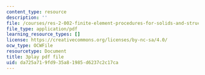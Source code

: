 ```yaml
---
content_type: resource
description: ''
file: /courses/res-2-002-finite-element-procedures-for-solids-and-structures-spring-2010/da725a719fd935a81985d6237c2c17ca_L27JVpZoz_Y.pdf
file_type: application/pdf
learning_resource_types: []
license: https://creativecommons.org/licenses/by-nc-sa/4.0/
ocw_type: OCWFile
resourcetype: Document
title: 3play pdf file
uid: da725a71-9fd9-35a8-1985-d6237c2c17ca
---
```

